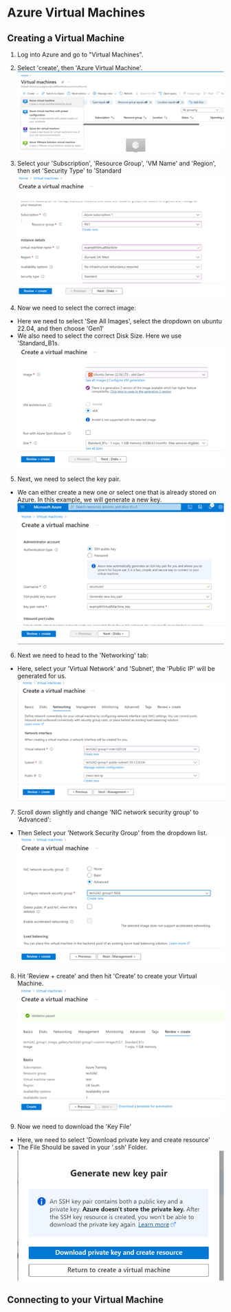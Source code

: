 # Azure Virtual Machines

## Creating a Virtual Machine

1. Log into Azure and go to "Virtual Machines".

2. Select 'create', then 'Azure Virtual Machine'.
   ![Create VM](<VM Images/Screenshot 2023-12-24 002048.png>)

3. Select your 'Subscription', 'Resource Group', 'VM Name' and 'Region', then set 'Security Type' to 'Standard
   ![VM Settings](<VM Images/Screenshot 2023-12-24 002407.png>)

4. Now we need to select the correct image:
- Here we need to select 'See All Images', select the dropdown on ubuntu 22.04, and then choose 'Gen1' 
- We also need to select the correct Disk Size. Here we use 'Standard_B1s. 
   ![Image/Disk Option](<VM Images/Screenshot 2023-12-24 002439.png>)

5. Next, we need to select the key pair.
- We can either create a new one or select one that is already stored on Azure. In this example, we will generate a new key.
  ![Key Pair](<VM Images/Screenshot 2023-12-24 002531.png>)

6. Next we need to head to the 'Networking' tab:
- Here, select your 'Virtual Network' and 'Subnet', the 'Public IP' will be generated for us.
  ![Networking](<VM Images/Screenshot 2024-01-02 160009.png>)

7. Scroll down slightly and change 'NIC network security group' to 'Advanced':
- Then Select your 'Network Security Group' from the dropdown list. 
  ![NSG](<VM Images/Screenshot 2024-01-02 160641.png>)

8. Hit 'Review + create' and then hit 'Create' to create your Virtual Machine.
  ![VM Created](<VM Images/Screenshot 2024-01-02 161820.png>)

9. Now we need to download the 'Key File'
- Here, we need to select 'Download private key and create resource'
- The File Should be saved in your '.ssh' Folder.
  ![Key Pair Download](<VM Images/Screenshot 2023-12-24 003005.png>)

## Connecting to your Virtual Machine

